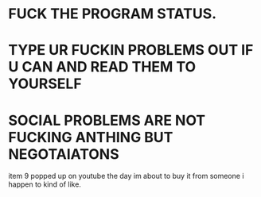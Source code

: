 FUCK THE PROGRAM STATUS.
================
TYPE UR FUCKIN PROBLEMS OUT IF U CAN AND READ THEM TO YOURSELF
==================
SOCIAL PROBLEMS ARE NOT FUCKING ANTHING BUT NEGOTAIATONS
========================================================
item 9 popped up on youtube the day im about to buy it from someone i happen to kind of like.
